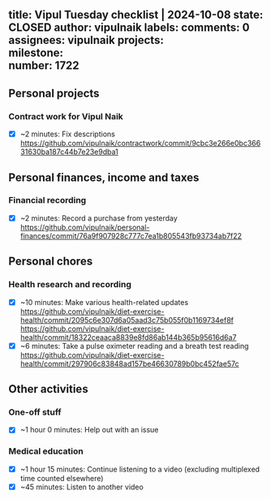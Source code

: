 title:	Vipul Tuesday checklist | 2024-10-08
state:	CLOSED
author:	vipulnaik
labels:	
comments:	0
assignees:	vipulnaik
projects:	
milestone:	
number:	1722
--
## Personal projects

### Contract work for Vipul Naik

- [x] ~2 minutes: Fix descriptions https://github.com/vipulnaik/contractwork/commit/9cbc3e266e0bc36631630ba187c44b7e23e9dba1

## Personal finances, income and taxes

### Financial recording

- [x] ~2 minutes: Record a purchase from yesterday https://github.com/vipulnaik/personal-finances/commit/76a9f907928c777c7ea1b805543fb93734ab7f22

## Personal chores

### Health research and recording

- [x] ~10 minutes: Make various health-related updates https://github.com/vipulnaik/diet-exercise-health/commit/2095c6e307d6a05aad3c75b055f0b1169734ef8f https://github.com/vipulnaik/diet-exercise-health/commit/18322ceaaca8839e8fd86ab144b365b95616d6a7
- [x] ~6 minutes: Take a pulse oximeter reading and a breath test reading https://github.com/vipulnaik/diet-exercise-health/commit/297906c83848ad157be46630789b0bc452fae57c

## Other activities

### One-off stuff

- [x] ~1 hour 0 minutes: Help out with an issue

### Medical education

- [x] ~1 hour 15 minutes: Continue listening to a video (excluding multiplexed time counted elsewhere)
- [x] ~45 minutes: Listen to another video
